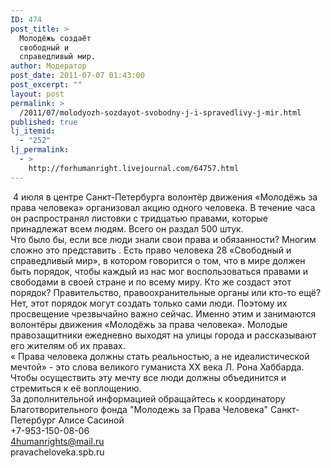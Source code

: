 ```yaml
---
ID: 474
post_title: >
  Молодёжь создаёт
  свободный и
  справедливый мир.
author: Модератор
post_date: 2011-07-07 01:43:00
post_excerpt: ""
layout: post
permalink: >
  /2011/07/molodyozh-sozdayot-svobodny-j-i-spravedlivy-j-mir.html
published: true
lj_itemid:
  - "252"
lj_permalink:
  - >
    http://forhumanright.livejournal.com/64757.html
---
```

&nbsp;<img align="left" alt="" src="http://cs5338.vk.com/u132145096/132409092/x_5b26039f.jpg" />4 июля в центре Санкт-Петербурга волонтёр движения &laquo;Молодёжь за права человека&raquo; организовал акцию одного человека. В течение часа он распространял листовки с тридцатью правами, которые принадлежат всем людям. Всего он раздал 500 штук. <br />Что было бы, если все люди знали свои права и обязанности? Многим сложно это представить . Есть право человека 28 &laquo;Свободный и справедливый мир&raquo;, в котором говорится о том, что в мире должен быть порядок, чтобы каждый из нас мог воспользоваться  правами и свободами в своей стране и по всему миру.  Кто же создаст этот порядок? Правительство, правоохранительные органы или кто-то ещё? Нет, этот порядок могут создать только сами люди. Поэтому их просвещение чрезвычайно важно сейчас. Именно этим и занимаются волонтёры движения &laquo;Молодёжь за права человека&raquo;. Молодые правозащитники ежедневно выходят на улицы города и рассказывают его жителям об их правах.<br />&laquo; Права человека должны стать реальностью, а не идеалистической мечтой&raquo;  - это слова великого гуманиста ХХ века Л. Рона Хаббарда. Чтобы осуществить эту мечту все люди должны объединится и стремиться к её воплощению.<br />За дополнительной информацией обращайтесь к координатору Благотворительного фонда &quot;Молодежь за Права Человека&quot; Санкт-Петербург Алисе Сасиной <br />+7-953-150-08-06<br />4humanrights@mail.ru <br />pravacheloveka.spb.ru